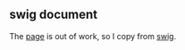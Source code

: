 ## swig document

The [page](http://paularmstrong.github.io/swig/) is out of work, so I copy from [swig](https://github.com/paularmstrong/swig).